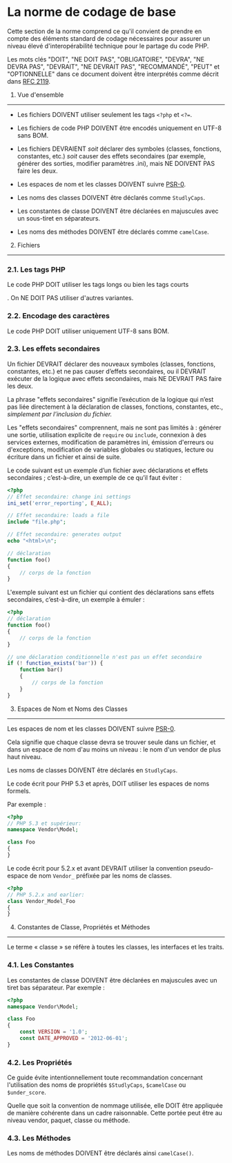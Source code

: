 La norme de codage de base
==========================

Cette section de la norme comprend ce qu'il convient de prendre en compte des
éléments standard de codage nécessaires pour assurer un niveau élevé
d'interopérabilité technique pour le partage du code PHP.

Les mots clés "DOIT", "NE DOIT PAS", "OBLIGATOIRE", "DEVRA", "NE DEVRA PAS",
"DEVRAIT", "NE DEVRAIT PAS", "RECOMMANDÉ", "PEUT" et "OPTIONNELLE" dans ce
document doivent être interprétés comme décrit dans [RFC 2119][].

[RFC 2119]: http://www.ietf.org/rfc/rfc2119.txt
[PSR-0]: https://github.com/php-fig/fig-standards/blob/master/accepted/fr/PSR-0.md

1. Vue d'ensemble
-----------

- Les fichiers DOIVENT utiliser seulement les tags `<?php` et `<?=`.

- Les fichiers de code PHP DOIVENT être encodés uniquement en UTF-8 sans BOM.

- Les fichiers DEVRAIENT *soit* déclarer des symboles (classes, fonctions,
  constantes, etc.) *soit* causer des effets secondaires (par exemple, générer
  des sorties, modifier paramètres .ini), mais NE DOIVENT PAS faire les deux.

- Les espaces de nom et les classes DOIVENT suivre [PSR-0].

- Les noms des classes DOIVENT être déclarés comme `StudlyCaps`.

- Les constantes de classe DOIVENT être déclarées en majuscules avec un
  sous-tiret en séparateurs.

- Les noms des méthodes DOIVENT être déclarés comme `camelCase`.

2. Fichiers
--------

### 2.1. Les tags PHP

Le code PHP DOIT utiliser les tags longs <?php ?> ou bien les tags courts
<?= ?>. On NE DOIT PAS utiliser d'autres variantes.

### 2.2. Encodage des caractères

Le code PHP DOIT utiliser uniquement UTF-8 sans BOM.

### 2.3. Les effets secondaires

Un fichier DEVRAIT déclarer des nouveaux symboles (classes, fonctions,
constantes, etc.) et ne pas causer d’effets secondaires, ou il DEVRAIT exécuter
de la logique avec effets secondaires, mais NE DEVRAIT PAS faire les deux.

La phrase "effets secondaires" signifie l’exécution de la logique qui n’est pas
liée directement à la déclaration de classes, fonctions, constantes, etc.,
*simplement par l’inclusion du fichier.*

Les "effets secondaires" comprennent, mais ne sont pas limités à : générer une
sortie, utilisation explicite de `require` ou `include`, connexion à des
services externes, modification de paramètres ini, émission d'erreurs ou
d'exceptions, modification de variables globales ou statiques, lecture ou
écriture dans un fichier et ainsi de suite.

Le code suivant est un exemple d’un fichier avec déclarations et effets
secondaires ; c’est-à-dire, un exemple de ce qu’il faut éviter :

```php
<?php
// Effet secondaire: change ini settings
ini_set('error_reporting', E_ALL);

// Effet secondaire: loads a file
include "file.php";

// Effet secondaire: generates output
echo "<html>\n";

// déclaration
function foo()
{
    // corps de la fonction
}
```

L'exemple suivant est un fichier qui contient des déclarations sans
effets secondaires, c’est-à-dire, un exemple à émuler :

```php
<?php
// déclaration
function foo()
{
    // corps de la fonction
}

// une déclaration conditionnelle n'est pas un effet secondaire
if (! function_exists('bar')) {
    function bar()
    {
        // corps de la fonction
    }
}
```

3. Espaces de Nom et Noms des Classes
-------------------------------------

Les espaces de nom et les classes DOIVENT suivre [PSR-0][].

Cela signifie que chaque classe devra se trouver seule dans un fichier, et dans
un espace de nom d'au moins un niveau : le nom d'un vendor de plus haut niveau.

Les noms de classes DOIVENT être déclarés en `StudlyCaps`.

Le code écrit pour PHP 5.3 et après, DOIT utiliser les espaces de noms formels.

Par exemple :

```php
<?php
// PHP 5.3 et supérieur:
namespace Vendor\Model;

class Foo
{
}
```

Le code écrit pour 5.2.x et avant DEVRAIT utiliser la convention pseudo-espace
de nom `Vendor_` préfixée par les noms de classes.

```php
<?php
// PHP 5.2.x and earlier:
class Vendor_Model_Foo
{
}
```

4. Constantes de Classe, Propriétés et Méthodes
-------------------------------------------

Le terme « classe » se réfère à toutes les classes, les interfaces et les
traits.

### 4.1. Les Constantes

Les constantes de classe DOIVENT être déclarées en majuscules avec un tiret bas
séparateur.
Par exemple :

```php
<?php
namespace Vendor\Model;

class Foo
{
    const VERSION = '1.0';
    const DATE_APPROVED = '2012-06-01';
}
```

### 4.2. Les Propriétés

Ce guide évite intentionnellement toute recommandation concernant l'utilisation
des noms de propriétés `$StudlyCaps`, `$camelCase` ou `$under_score`.

Quelle que soit la convention de nommage utilisée, elle DOIT être appliquée de
manière cohérente dans un cadre raisonnable. Cette portée peut être au niveau
vendor, paquet, classe ou méthode.

### 4.3. Les Méthodes

Les noms de méthodes DOIVENT être déclarés ainsi `camelCase()`.

